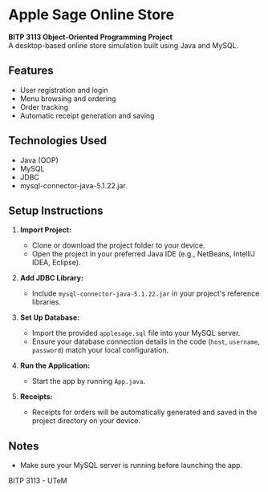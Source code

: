 # Apple Sage Online Store

**BITP 3113 Object-Oriented Programming Project**  
A desktop-based online store simulation built using Java and MySQL.

## Features
- User registration and login
- Menu browsing and ordering
- Order tracking
- Automatic receipt generation and saving

## Technologies Used
- Java (OOP)
- MySQL
- JDBC
- mysql-connector-java-5.1.22.jar

## Setup Instructions

1. **Import Project:**
   - Clone or download the project folder to your device.
   - Open the project in your preferred Java IDE (e.g., NetBeans, IntelliJ IDEA, Eclipse).

2. **Add JDBC Library:**
   - Include `mysql-connector-java-5.1.22.jar` in your project's reference libraries.

3. **Set Up Database:**
   - Import the provided `applesage.sql` file into your MySQL server.
   - Ensure your database connection details in the code (`host`, `username`, `password`) match your local configuration.

4. **Run the Application:**
   - Start the app by running `App.java`.

5. **Receipts:**
   - Receipts for orders will be automatically generated and saved in the project directory on your device.

## Notes
- Make sure your MySQL server is running before launching the app.
  
BITP 3113 - UTeM
